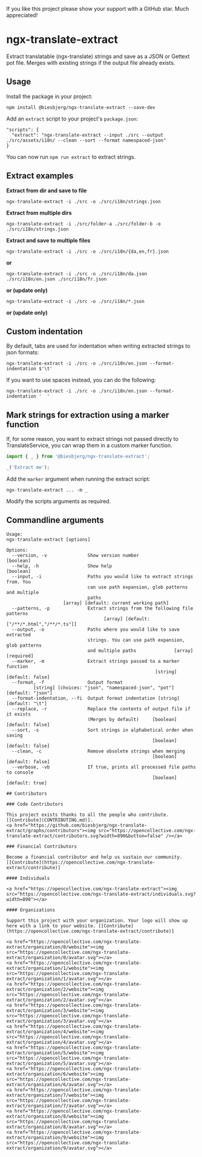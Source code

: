 If you like this project please show your support with a GitHub star. Much appreciated!

# ngx-translate-extract
Extract translatable (ngx-translate) strings and save as a JSON or Gettext pot file.
Merges with existing strings if the output file already exists.

## Usage
Install the package in your project:

`npm install @biesbjerg/ngx-translate-extract --save-dev`

Add an `extract` script to your project's `package.json`:
```
"scripts": {
  "extract": "ngx-translate-extract --input ./src --output ./src/assets/i18n/ --clean --sort --format namespaced-json"
}
```
You can now run `npm run extract` to extract strings.

## Extract examples

**Extract from dir and save to file**

`ngx-translate-extract -i ./src -o ./src/i18n/strings.json`

**Extract from multiple dirs**

`ngx-translate-extract -i ./src/folder-a ./src/folder-b -o ./src/i18n/strings.json`

**Extract and save to multiple files**

`ngx-translate-extract -i ./src -o ./src/i18n/{da,en,fr}.json`

**or**

`ngx-translate-extract -i ./src -o ./src/i18n/da.json ./src/i18n/en.json ./src/i18n/fr.json`

**or (update only)**

`ngx-translate-extract -i ./src -o ./src/i18n/*.json`

**or (update only)**

## Custom indentation
By default, tabs are used for indentation when writing extracted strings to json formats:

`ngx-translate-extract -i ./src -o ./src/i18n/en.json --format-indentation $'\t'`

If you want to use spaces instead, you can do the following:

`ngx-translate-extract -i ./src -o ./src/i18n/en.json --format-indentation '  '`

## Mark strings for extraction using a marker function
If, for some reason, you want to extract strings not passed directly to TranslateService, you can wrap them in a custom marker function.

```ts
import { _ } from '@biesbjerg/ngx-translate-extract';

_('Extract me');
```

Add the `marker` argument when running the extract script:

`ngx-translate-extract ... -m _`

Modify the scripts arguments as required.

## Commandline arguments
```
Usage:
ngx-translate-extract [options]

Options:
  --version, -v               Show version number                      [boolean]
  --help, -h                  Show help                                [boolean]
  --input, -i                 Paths you would like to extract strings from. You
                              can use path expansion, glob patterns and multiple
                              paths
                     [array] [default: current working path]
  --patterns, -p              Extract strings from the following file patterns
                                    [array] [default: ["/**/*.html","/**/*.ts"]]
  --output, -o                Paths where you would like to save extracted
                              strings. You can use path expansion, glob patterns
                              and multiple paths              [array] [required]
  --marker, -m                Extract strings passed to a marker function
                                                       [string] [default: false]
  --format, -f                Output format
          [string] [choices: "json", "namespaced-json", "pot"] [default: "json"]
  --format-indentation, --fi  Output format indentation [string] [default: "\t"]
  --replace, -r               Replace the contents of output file if it exists
                              (Merges by default)     [boolean] [default: false]
  --sort, -s                  Sort strings in alphabetical order when saving
                                                      [boolean] [default: false]
  --clean, -c                 Remove obsolete strings when merging
                                                      [boolean] [default: false]
  --verbose, -vb              If true, prints all processed file paths to console
                                                      [boolean] [default: true]

## Contributors

### Code Contributors

This project exists thanks to all the people who contribute. [[Contribute](CONTRIBUTING.md)].
<a href="https://github.com/biesbjerg/ngx-translate-extract/graphs/contributors"><img src="https://opencollective.com/ngx-translate-extract/contributors.svg?width=890&button=false" /></a>

### Financial Contributors

Become a financial contributor and help us sustain our community. [[Contribute](https://opencollective.com/ngx-translate-extract/contribute)]

#### Individuals

<a href="https://opencollective.com/ngx-translate-extract"><img src="https://opencollective.com/ngx-translate-extract/individuals.svg?width=890"></a>

#### Organizations

Support this project with your organization. Your logo will show up here with a link to your website. [[Contribute](https://opencollective.com/ngx-translate-extract/contribute)]

<a href="https://opencollective.com/ngx-translate-extract/organization/0/website"><img src="https://opencollective.com/ngx-translate-extract/organization/0/avatar.svg"></a>
<a href="https://opencollective.com/ngx-translate-extract/organization/1/website"><img src="https://opencollective.com/ngx-translate-extract/organization/1/avatar.svg"></a>
<a href="https://opencollective.com/ngx-translate-extract/organization/2/website"><img src="https://opencollective.com/ngx-translate-extract/organization/2/avatar.svg"></a>
<a href="https://opencollective.com/ngx-translate-extract/organization/3/website"><img src="https://opencollective.com/ngx-translate-extract/organization/3/avatar.svg"></a>
<a href="https://opencollective.com/ngx-translate-extract/organization/4/website"><img src="https://opencollective.com/ngx-translate-extract/organization/4/avatar.svg"></a>
<a href="https://opencollective.com/ngx-translate-extract/organization/5/website"><img src="https://opencollective.com/ngx-translate-extract/organization/5/avatar.svg"></a>
<a href="https://opencollective.com/ngx-translate-extract/organization/6/website"><img src="https://opencollective.com/ngx-translate-extract/organization/6/avatar.svg"></a>
<a href="https://opencollective.com/ngx-translate-extract/organization/7/website"><img src="https://opencollective.com/ngx-translate-extract/organization/7/avatar.svg"></a>
<a href="https://opencollective.com/ngx-translate-extract/organization/8/website"><img src="https://opencollective.com/ngx-translate-extract/organization/8/avatar.svg"></a>
<a href="https://opencollective.com/ngx-translate-extract/organization/9/website"><img src="https://opencollective.com/ngx-translate-extract/organization/9/avatar.svg"></a>

